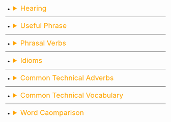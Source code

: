 -   <details><summary style="font-size:22px;color:Orange;text-align:left">Hearing</summary>

    You can politely and professionally inform others about your hearing difficulty in a way that encourages understanding and cooperation. Here’s a polite way to say it in a conference room setting:

    -   `Option 1`: Before the Meeting Starts (Proactive Approach)

        -   _"Hey everyone, I just wanted to mention that I have some difficulty hearing, especially in crowded settings or when voices come through speakers. If I ask for clarification or repetition, I appreciate your patience. It really helps if people speak clearly and directly. Thanks for your understanding!"_

    -   `Option 2`: If You’re Struggling During the Meeting

        -   "Sorry, I’m having a little trouble hearing. Could you please speak up or repeat that? I sometimes struggle with voices through speakers or in large groups."

    -   `Option 3`: If You’re Addressing the Host/Facilitator Privately
        -   "Hey [Facilitator’s Name], just a quick note—I have some difficulty hearing, especially with speakers or in a crowd. If possible, I’d appreciate it if people could speak clearly or if key points could be repeated when needed. Thanks for understanding!"

    These approaches keep the tone professional, clear, and considerate, while ensuring that others are aware of your needs. Let me know if you’d like to adjust the phrasing!

    -   **Example Explanation**: _"I wanted to share that I have some hearing difficulties. Specifically, I often hear sounds at a lower volume than they actually are, and sometimes the sounds are distorted or noisy, making it harder for me to understand speech. This can be especially difficult when there’s background noise or when voices come through speakers. I may ask for clarification or repetition from time to time, and I really appreciate your understanding and patience."_

    </details>

---

-   <details><summary style="font-size:22px;color:Orange;text-align:left">Useful Phrase</summary>

    #### Commonly used English phrases that are useful in professional settings

    -   **Starting Conversations**

        -   "I hope this email/message finds you well."
        -   "Thank you for taking the time to meet with me."
        -   "I’d like to follow up on…"
        -   "Could we schedule a time to discuss this further?"
        -   "I wanted to touch base on…"

    -   **Collaborating**

        -   "Let’s align on our next steps."
        -   "How can I support you with this?"
        -   "Do you have the bandwidth to take this on?"
        -   "Let’s circle back to this later."
        -   "Can we brainstorm some ideas together?"

    -   **In Meetings**

        -   "Can everyone hear me okay?"
        -   "Let’s do a quick round of introductions."
        -   "Could you elaborate on that?"
        -   "What are the key takeaways from this discussion?"
        -   "Let’s table this topic for now and revisit it later."

    -   **Requesting Help or Information**

        -   "Could you provide more details on this?"
        -   "I’d appreciate it if you could clarify..."
        -   "Would you mind taking a look at this?"
        -   "Do you have any insights on this matter?"
        -   "Can you point me in the right direction?"

    -   **Providing Feedback**

        -   "I’d like to share some constructive feedback."
        -   "What worked well here was..."
        -   "One area for improvement could be..."
        -   "This is great, but we might want to consider..."
        -   "Have you thought about approaching it this way?"

    -   **Acknowledging and Appreciating**

        -   "Thank you for your hard work on this."
        -   "I really appreciate your input."
        -   "Great job on completing this ahead of schedule!"
        -   "Your insights made a big difference."
        -   "I value your perspective on this."

    -   **Problem-Solving**

        -   "Let’s identify the root cause of this issue."
        -   "How can we prevent this from happening again?"
        -   "What are our options here?"
        -   "Let’s prioritize the most urgent tasks."
        -   "Is there a way to simplify this process?"

    -   **Making Suggestions**

        -   "May I propose an alternative approach?"
        -   "Here’s a potential solution to consider."
        -   "What if we tried it this way instead?"
        -   "This might be worth exploring further."
        -   "Would it make sense to…?"

    -   **Ending Conversations**

        -   "Thank you for your time and input."
        -   "Let’s reconnect on this next week."
        -   "Please don’t hesitate to reach out if you have questions."
        -   "Looking forward to our next discussion."
        -   "I’ll follow up with you by [specific date/time]."

    -   **Handling Disagreements**

        -   "I see your point, but here’s another perspective..."
        -   "Let’s focus on finding a common ground."
        -   "I understand where you’re coming from, and here’s my thought process..."
        -   "Could we revisit this with more data?"
        -   "Let’s agree to disagree and move forward."

    -   **Professional Etiquette**

        -   "Excuse me, may I add something here?"
        -   "Let me know if this time works for you."
        -   "I’ll keep you updated on any changes."
        -   "Can we revisit this once I have more information?"
        -   "I appreciate your patience on this matter."

    #### So To Speak

    The phrase **"so to speak"** is a common idiom in English, used in conversations to indicate that the words being spoken should not be taken literally but rather figuratively, metaphorically, or as an expression.

    -   **When to Use "So to Speak"?**

        1. **To clarify a figurative or non-literal meaning**:
            - It suggests that the phrase is not meant in its exact, literal sense but is a way of expressing an idea.
        2. **To emphasize creativity or uniqueness in word choice**:
            - It can highlight an unusual or less obvious way of describing something.

    -   **Examples**:

        1. **Figurative Usage**:

            - "He’s the heart of the team, so to speak."
            - `Meaning`: He is the most important or central person, not literally a "heart."

        2. **Metaphorical Usage**:

            - "We’ve hit a wall in this project, so to speak."
            - `Meaning`: The project has stalled or encountered significant challenges, not literally hit a wall.

        3. **Unusual Phrasing**:
            - "We’re cleaning up the mess from the last meeting, so to speak."
            - `Meaning`: Resolving unresolved issues, not literally cleaning up.

    -   **Why Use It?**

        -   **Adds Nuance**: It signals to the listener that the phrase is an analogy or figure of speech.
        -   **Avoids Confusion**: It clarifies that what you’re saying isn’t meant to be taken literally.
        -   **Enriches Language**: It makes the conversation sound more expressive or creative.

    -   **Alternative Phrases**:

        -   "As it were."
        -   "In a manner of speaking."
        -   "If you will."

    -   **In Conversation**:
        -   `A`: "It sounds like you’re juggling a lot right now."
        -   `B`: "Yeah, I’ve got too many balls in the air, so to speak."
        -   `Meaning`: They are managing multiple tasks, not literally juggling.

    By using **"so to speak"**, you're guiding the listener to interpret your words in a figurative way, adding a layer of subtlety to your communication.

    #### to that end

    The phrase **"to that end"** is a formal expression used in English conversations to indicate **purpose or intent**. It connects a goal or objective to the action or plan being taken to achieve it.

    -   **When to Use "To That End"**

        1. **To show alignment between an objective and a solution**:

            - It implies that whatever follows is being done to accomplish the previously mentioned goal.

        2. **To transition smoothly in formal or professional communication**:
            - It’s often used in meetings, emails, or discussions to emphasize that an action is directed toward achieving a specific outcome.

    -   **Examples**:

        1. **In a professional context**:

            - "We need to improve customer retention. To that end, we’re implementing a loyalty rewards program."
            - `Meaning`: The rewards program is being introduced to achieve the goal of improving retention.

        2. **In a formal conversation**:

            - "Our focus is on reducing downtime. To that end, we’re investing in better server infrastructure."
            - `Meaning`: The server upgrade is aligned with the goal of reducing downtime.

        3. **In everyday use**:
            - "I want to improve my health. To that end, I’ve started exercising daily and eating more vegetables."
            - `Meaning`: Exercising and eating healthier are actions taken to achieve better health.

    -   **Why Use It**

        -   **Provides clarity**: It links an action directly to its purpose.
        -   **Enhances professionalism**: It’s commonly used in formal or workplace discussions.
        -   **Avoids repetition**: It eliminates the need to re-state the goal in a sentence.

    -   **Similar Phrases**:

        -   "For this reason..."
        -   "With this in mind..."
        -   "Towards that goal..."
        -   "In line with this objective..."

    -   **In a Conversation**:

        -   `A`: "We need to increase productivity without overwhelming the team."
        -   `B`: "To that end, we could introduce automation tools to streamline repetitive tasks."

    This phrase helps you sound focused, purposeful, and structured in your communication!

    </details>

---

-   <details><summary style="font-size:22px;color:Orange;text-align:left">Phrasal Verbs</summary>

    #### Build out

    **Build out** means to expand, develop, or enhance something by adding more components or features. It is commonly used in business, technology, and construction contexts.

    -   _"We need to build out the API with additional endpoints."_
        -   `Meaning`: Expand the API by adding more features.
    -   _"The company is building out its cloud infrastructure."_
        -   `Meaning`: Expanding and improving the cloud setup.
    -   _"We are building out our sales team to support more clients."_
        -   `Meaning`: Expanding the sales team by hiring more people.
    -   _"They are building out a new office space."_
        -   `Meaning`: Expanding or furnishing a physical location.

    #### Looking forward

    **"Looking forward"** is commonly used in professional and casual settings to express anticipation or excitement about a future event. Here’s how to use it correctly:

    -   **"Looking forward to" + noun (or gerund)**: Used when anticipating something specific.

        -   _"I am looking forward to the meeting tomorrow."_
        -   _"We are looking forward to working with you."_

        -   **Incorrect:** _"I am looking forward to meet you."_  
            (Use **"meeting"** instead of **"meet"** because "to" is a preposition here.)

    -   **"Looking forward to" at the end of emails/messages**: Often used in business emails as a polite closing.

        -   _"Looking forward to your response."_
        -   _"Looking forward to hearing from you soon."_

    -   **"Looking forward" without "to"**: Less common, but used informally.

        -   _"I’m really looking forward!"_ _(Only if the context is clear, like in a conversation.)_

    -   **Examples in a Work Context (Data Engineering)**

        _"I’m looking forward to deploying the new ETL pipeline."_
        _"Looking forward to discussing AWS Glue optimizations in our next meeting."_

    #### carve out

    **"Carve out"** is a phrase that means to **create, establish, or allocate something by making deliberate effort or removing obstacles.**

    1. **To Create or Allocate Time**

        - _"I need to carve out some time for this project."_
        - `Meaning`: I need to set aside or allocate time for this project.

    2. **To Establish a Niche or Position**

        - _"She carved out a successful career in data engineering."_
        - `Meaning`: She built or established her career through effort and skill.

    3. **To Separate a Business or Unit**

        - _"The company decided to carve out its cloud division into a separate entity."_
        - `Meaning`: The company separated its cloud division to function independently.

    4. **To Physically Remove or Cut Out Something**
        - _"They carved out a path through the dense forest."_
        - `Meaning`: They physically cleared a path by cutting through obstacles.

    #### across

    The word **"across"** can be used in different ways in English sentences. Here are the common usages with examples:

    1. **As a Preposition (Showing Movement or Position)**: It means **from one side to another** or **on the other side of something**.

        - `Movement`:

            - "She walked across the street."
            - "We traveled across the country by train."

        - `Position`:
            - "There is a coffee shop across the road."
            - "His office is across the hall from mine."

    2. **As an Adverb (Indicating Direction or Spread)**: It means **horizontally or covering a large area**.

        - "She looked across at him and smiled."
        - "News about the event spread across social media quickly."
        - "The bridge goes across the river."

    3. **As "Across From" (Indicating Opposite Position)**: It means **directly opposite to something**.

        - "The hotel is **across from** the park."
        - "He sat **across from** me at the meeting."

    4. **As an Idiomatic or Abstract Meaning (Indicating Understanding or Effect)**: It means **being understood or experienced**.

        - "I tried to get my point across, but they didn’t understand."
        - "The teacher communicated the concept across very well."

    </details>

---

-   <details><summary style="font-size:22px;color:Orange;text-align:left">Idioms</summary>

    Here’s a list of **commonly used idioms** in professional settings, particularly relevant to the **software industry** and workplaces:

    #### Idioms for Collaboration and Teamwork

    1. **"Get the ball rolling"**

        - Meaning: Start a project or task.
        - Example: "Let’s get the ball rolling on this feature implementation."

    2. **"On the same page"**

        - Meaning: Everyone understands and agrees on the same thing.
        - Example: "Before we proceed, let’s ensure we’re all on the same page."

    3. **"Burning the midnight oil"**

        - Meaning: Working late into the night.
        - Example: "We’ve been burning the midnight oil to meet the release deadline."

    4. **"Pull your weight"**

        - Meaning: Contribute your fair share to the team’s effort.
        - Example: "Everyone needs to pull their weight to complete this sprint."

    5. **"Hit the ground running"**
        - Meaning: Start a project or task quickly and effectively.
        - Example: "We need someone who can hit the ground running with this new tech stack."

    #### Idioms for Problem-Solving

    6. **"Think outside the box"**

        - Meaning: Approach a problem in a creative or unconventional way.
        - Example: "We’ll need to think outside the box to optimize this algorithm."

    7. **"Go back to the drawing board"**

        - Meaning: Start over with a new approach after a failure.
        - Example: "The client didn’t like the design, so we have to go back to the drawing board."

    8. **"In a nutshell"**

        - Meaning: Summarize something briefly.
        - Example: "In a nutshell, the bug was caused by a missing dependency."

    9. **"Bite the bullet"**

        - Meaning: Accept and deal with something unpleasant.
        - Example: "We’ll have to bite the bullet and rewrite this legacy code."

    #### Idioms for Deadlines and Prioritization

    11. **"Crunch time"**

        -   Meaning: A period of intense work before a deadline.
        -   Example: "It’s crunch time, so let’s focus on the critical tasks."

    12. **"Cutting corners"**

        -   Meaning: Doing something quickly and carelessly to save time or effort.
        -   Example: "We can’t afford to cut corners with security testing."

    13. **"In the pipeline"**

        -   Meaning: Something is in progress or being developed.
        -   Example: "We have several features in the pipeline for the next release."

    14. **"Ahead of the curve"**

        -   Meaning: Staying ahead of current trends or innovations.
        -   Example: "Adopting AI early keeps us ahead of the curve in our industry."

    15. **"Race against time"**
        -   Meaning: Working under pressure to meet a deadline.
        -   Example: "We’re in a race against time to fix this production issue."

    #### Idioms for Uncertainty and Risk

    16. **"Take with a grain of salt"**

        -   Meaning: Don’t take something too seriously or literally.
        -   Example: "Take the initial user feedback with a grain of salt until we get more data."

    17. **"Up in the air"**

        -   Meaning: Something is undecided or uncertain.
        -   Example: "The timeline for the next sprint is still up in the air."

    18. **"Throw a wrench in the works"**

        -   Meaning: To disrupt or cause problems in a plan or process.
        -   Example: "The server outage really threw a wrench in the works."

    19. **"Playing it by ear"**

        -   Meaning: Adapting to a situation as it unfolds, without a fixed plan.
        -   Example: "Let’s play it by ear and adjust the roadmap based on customer feedback."

    20. **"A double-edged sword"**
        -   Meaning: Something that has both positive and negative consequences.
        -   Example: "Open-source contributions are a double-edged sword; they’re great for innovation but hard to maintain."

    #### Idioms for Success and Growth

    21. **"Hit the nail on the head"**

        -   Meaning: To describe or do something exactly right.
        -   Example: "Your analysis really hit the nail on the head."

    22. **"The big picture"**

        -   Meaning: An overall view of a situation, without focusing on the small details.
        -   Example: "Let’s not lose sight of the big picture while debugging."

    23. **"Move the needle"**

        -   Meaning: To make a significant impact or progress.
        -   Example: "This feature will really move the needle for user retention."

    24. **"Break new ground"**

        -   Meaning: Innovate or do something that hasn’t been done before.
        -   Example: "Our team is breaking new ground with this AI-powered tool."

    25. **"Raise the bar"**
        -   Meaning: Set a higher standard of performance or quality.
        -   Example: "The new design system really raises the bar for our UI."

    #### Idioms for Challenges

    26. **"Barking up the wrong tree"**

        -   Meaning: Pursuing the wrong solution or approach.
        -   Example: "If we think the bug is in the frontend, we might be barking up the wrong tree."

    27. **"Jumping the gun"**

        -   Meaning: Acting too quickly without preparation or waiting for the right time.
        -   Example: "Let’s not jump the gun by deploying before QA approves."

    28. **"A blessing in disguise"**

        -   Meaning: Something that seems bad at first but turns out to be beneficial.
        -   Example: "The outage was a blessing in disguise; it revealed a critical vulnerability."

    29. **"Cross that bridge when we come to it"**

        -   Meaning: Deal with a problem only when it happens.
        -   Example: "If we hit scaling issues, we’ll cross that bridge when we come to it."

    30. **"Learn the ropes"**
        -   Meaning: To learn how to do a job or task properly.
        -   Example: "It’ll take a few weeks to learn the ropes of the new framework."

    ***

    These idioms are frequently used in software and professional environments to communicate ideas effectively, enhance discussions, and build rapport.

    </details>

---

-   <details><summary style="font-size:22px;color:Orange;text-align:left">Common Technical Adverbs</summary>

    -   supposedly
    -   intentionaly
    -   deliberately

    </details>

---

-   <details><summary style="font-size:22px;color:Orange;text-align:left">Common Technical Vocabulary</summary>

    -   ephemeral
    -   breach
    -   abstrus
    -   albeit
    -   allegory
    -   augment
    -   anticipate
    -   belabor
    -   blasphemers
    -   canonical
    -   cast
    -   caveat
    -   clumsy
    -   conglomarate
    -   contengency
    -   crappy
    -   introspection
    -   deprecate
    -   drasticly
    -   deceive
    -   bashfull
    -   automagically
    -   stale
    -   hurtle
    -   tentative
    -   tungsten
    -   breach
    -   facet
    -   debunk
    -   atrocity
    -   buyout
    -   denounce
    -   relentless
    -   ramification
    -   perseverance
    -   rhetoric
    -   obsolete
    -   subjugate
    -   flurry
    -   anticipate
    -   prorate
    -   rigorous
    -   nuisance
    -   paranoid
    -   procurement
    -   earnest
    -   indigenous
    -   transient
    -   incentive
    -   autonony
    -   scheme
    -   deplete
    -   subbing
    -   exacerbate
    -   tenacity
    -   hindsight
    -   semaphore
    -   mangle
    -   kinesis
    -   demeanor
    -   enduring
    -   coalesce
    -   debunk
    -   baffle
    -   streamline
    -   emulate
    -   endever
    -   evocative
    -   fidelity
    -   foster
    -   funkey
    -   harness
    -   heuristic
    -   horendous
    -   incarnation
    -   incur
    -   ironic
    -   logistic
    -   obsolete
    -   occuluded
    -   padagogy
    -   paradigm
    -   paranoid
    -   perpatrator
    -   perseverance
    -   pertain
    -   plusible
    -   podcast
    -   pragmatic
    -   profound
    -   prone
    -   ramify
    -   resitient
    -   rhetoric
    -   scrap
    -   sorcastic
    -   streamline
    -   indigenous
    -   gruesome
    -   infallible
    -   blaspheme
    -   succinctly
    -   synthesis
    -   tangible
    -   tentative
    -   undertake
    -   voluminous
    -   whimsical
    -   tailor
    -   denounce

    </details>

---

-   <details><summary style="font-size:22px;color:Orange;text-align:left">Word Caomparison</summary>

    -   Span/Embad

    </details>

